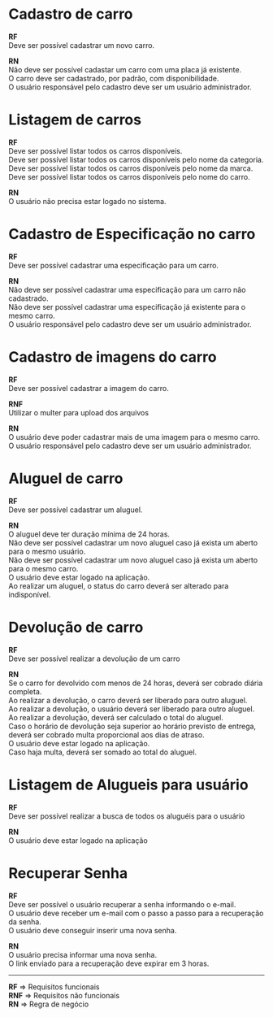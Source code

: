 # Cadastro de carro

**RF**<br/>
Deve ser possível cadastrar um novo carro.<br/>

**RN**<br/>
Não deve ser possível cadastar um carro com uma placa já existente.<br/>
O carro deve ser cadastrado, por padrão, com disponibilidade.<br/>
O usuário responsável pelo cadastro deve ser um usuário administrador.

# Listagem de carros

**RF**<br/>
Deve ser possível listar todos os carros disponíveis.<br/>
Deve ser possível listar todos os carros disponíveis pelo nome da categoria.<br/>
Deve ser possível listar todos os carros disponíveis pelo nome da marca.<br/>
Deve ser possível listar todos os carros disponíveis pelo nome do carro.

**RN**<br/>
O usuário não precisa estar logado no sistema.

# Cadastro de Especificação no carro

**RF**<br/>
Deve ser possível cadastrar uma especificação para um carro.<br/>

**RN**<br/>
Não deve ser possível cadastrar uma especificação para um carro não cadastrado.<br/>
Não deve ser possível cadastrar uma especificação já existente para o mesmo carro.<br/>
O usuário responsável pelo cadastro deve ser um usuário administrador.

# Cadastro de imagens do carro

**RF**<br/>
Deve ser possível cadastrar a imagem do carro.<br/>

**RNF**<br/>
Utilizar o multer para upload dos arquivos

**RN**<br/>
O usuário deve poder cadastrar mais de uma imagem para o mesmo carro.<br/>
O usuário responsável pelo cadastro deve ser um usuário administrador.

# Aluguel de carro

**RF**<br/>
Deve ser possível cadastrar um aluguel.

**RN**<br/>
O aluguel deve ter duração mínima de 24 horas.<br/>
Não deve ser possível cadastrar um novo aluguel caso já exista um aberto para o mesmo usuário.<br/>
Não deve ser possível cadastrar um novo aluguel caso já exista um aberto para o mesmo carro.<br/>
O usuário deve estar logado na aplicação.<br/>
Ao realizar um aluguel, o status do carro deverá ser alterado para indisponível.

# Devolução de carro

**RF**<br/>
Deve ser possível realizar a devolução de um carro

**RN**<br/>
Se o carro for devolvido com menos de 24 horas, deverá ser cobrado diária completa.<br/>
Ao realizar a devolução, o carro deverá ser liberado para outro aluguel.<br/>
Ao realizar a devolução, o usuário deverá ser liberado para outro aluguel.<br/>
Ao realizar a devolução, deverá ser calculado o total do aluguel.<br/>
Caso o horário de devolução seja superior ao horário previsto de entrega, deverá ser cobrado multa proporcional aos dias de atraso.<br/>
O usuário deve estar logado na aplicação.<br/>
Caso haja multa, deverá ser somado ao total do aluguel.

# Listagem de Alugueis para usuário

**RF**<br/>
Deve ser possível realizar a busca de todos os aluguéis para o usuário

**RN**<br/>
O usuário deve estar logado na aplicação

# Recuperar Senha

**RF**<br/>
Deve ser possível o usuário recuperar a senha informando o e-mail.<br/>
O usuário deve receber um e-mail com o passo a passo para a recuperação da senha.<br/>
O usuário deve conseguir inserir uma nova senha.

**RN**<br/>
O usuário precisa informar uma nova senha.<br/>
O link enviado para a recuperação deve expirar em 3 horas.

---
**RF** => Requisitos funcionais<br/>
**RNF** => Requisitos não funcionais<br/>
**RN** => Regra de negócio
